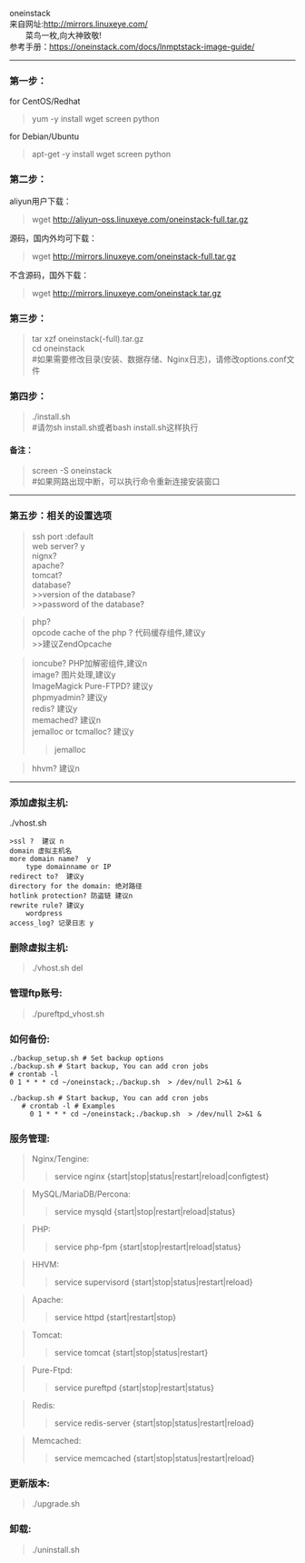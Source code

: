 oneinstack  
来自网址:http://mirrors.linuxeye.com/  
&ensp;&ensp;&emsp;菜鸟一枚,向大神致敬!   
参考手册：https://oneinstack.com/docs/lnmptstack-image-guide/

---
### 第一步：
for CentOS/Redhat  
>yum -y install wget screen python  

for Debian/Ubuntu  
>apt-get -y install wget screen python  

### 第二步：
aliyun用户下载：
>wget http://aliyun-oss.linuxeye.com/oneinstack-full.tar.gz   


源码，国内外均可下载：
>wget http://mirrors.linuxeye.com/oneinstack-full.tar.gz    

不含源码，国外下载：      
>wget http://mirrors.linuxeye.com/oneinstack.tar.gz

### 第三步：
>tar xzf oneinstack(-full).tar.gz  
cd oneinstack   
#如果需要修改目录(安装、数据存储、Nginx日志)，请修改options.conf文件

### 第四步：
>./install.sh  
#请勿sh install.sh或者bash install.sh这样执行  


#### 备注：
>screen -S oneinstack   
#如果网路出现中断，可以执行命令重新连接安装窗口

---
### 第五步：相关的设置选项
>ssh port :default  
web server? y  
nignx?  
apache?  
tomcat?  
database?  
	>>version of the database?  
	>>password of the database?   

  >php?  
opcode cache of the php ?  代码缓存组件,建议y  
	>>建议ZendOpcache

>ioncube? PHP加解密组件,建议n  
image? 图片处理,建议y   
ImageMagick  Pure-FTPD? 建议y  
phpmyadmin? 建议y  
redis? 建议y  
memached? 建议n  
jemalloc or tcmalloc?  建议y   
>>jemalloc  

>hhvm? 建议n

***

### 添加虚拟主机:

./vhost.sh

	>ssl ?  建议 n
	domain 虚拟主机名
	more domain name?  y
		type domainname or IP
	redirect to?  建议y
	directory for the domain: 绝对路径
	hotlink protection? 防盗链 建议n
	rewrite rule? 建议y
		wordpress
	access_log? 记录日志 y

### 删除虚拟主机:
>./vhost.sh del

### 管理ftp账号:
>./pureftpd_vhost.sh

### 如何备份:

```
./backup_setup.sh # Set backup options
./backup.sh # Start backup, You can add cron jobs
# crontab -l
0 1 * * * cd ~/oneinstack;./backup.sh  > /dev/null 2>&1 &
```

```
./backup.sh # Start backup, You can add cron jobs
   # crontab -l # Examples
     0 1 * * * cd ~/oneinstack;./backup.sh  > /dev/null 2>&1 &
```
### 服务管理:

>   Nginx/Tengine:  
>>   service nginx {start|stop|status|restart|reload|configtest}    

>MySQL/MariaDB/Percona:  
 >>  service mysqld {start|stop|restart|reload|status}  

>PHP:  
 >>  service php-fpm {start|stop|restart|reload|status}   

>HHVM:  
 >>  service supervisord {start|stop|status|restart|reload}   

>Apache:  
>>service httpd {start|restart|stop}

>Tomcat:  
>>service tomcat {start|stop|status|restart}

>Pure-Ftpd:  
 >>  service pureftpd {start|stop|restart|status}

>Redis:  
 >>  service redis-server {start|stop|status|restart|reload}

>Memcached:  
 >>  service memcached {start|stop|status|restart|reload}

### 更新版本:  
>./upgrade.sh

### 卸载:  
>./uninstall.sh
